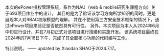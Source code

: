 本次的ePower授权管理系统，系作为NAU（web & mobile研究生课程方向）关于693项目作业中的设计。
其目的是为了验证该学习方向所学知识的同时，更是展现本人对RBAC权限模型的理解。
并在不使用第三方安全技术框架的情况下，通过ePower项目来验证是否依然具有可行性。
另外，本次项目为本人从2024年6月中旬进行设计，并在7月初正式对该项目进行搭建和实施开发。
该系统项目最终在2024年的7月16日下午，完成了其全部核心功能的代码编写工作。

特此说明。
—— updated by Xiaodan SHAO于2024.7.17。

